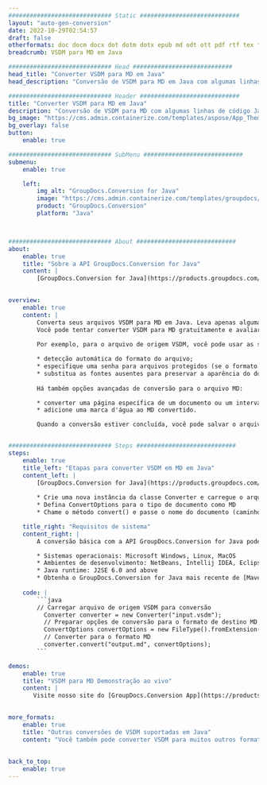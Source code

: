 ```yaml
---
############################# Static ############################
layout: "auto-gen-conversion"
date: 2022-10-29T02:54:57
draft: false
otherformats: doc docm docx dot dotm dotx epub md odt ott pdf rtf tex txt vdx vsdm vsdx vssm vssx vstm vstx vsx vtx xps
breadcrumb: VSDM para MD em Java

############################# Head ############################
head_title: "Converter VSDM para MD em Java"
head_description: "Conversão de VSDM para MD em Java com algumas linhas de código. Converta mais de 160 formatos de arquivo usando a API de conversão de documentos do GroupDocs para Java"

############################# Header ############################
title: "Converter VSDM para MD em Java"
description: "Conversão de VSDM para MD com algumas linhas de código Java"
bg_image: "https://cms.admin.containerize.com/templates/aspose/App_Themes/V3/images/bg/header1.png"
bg_overlay: false
button:
    enable: true

############################# SubMenu ############################
submenu:
    enable: true

    left:
        img_alt: "GroupDocs.Conversion for Java"
        image: "https://cms.admin.containerize.com/templates/groupdocs/images/product-logos/90x90-noborder/groupdocs-conversion-java.png"
        product: "GroupDocs.Conversion"
        platform: "Java"



############################# About ############################
about:
    enable: true
    title: "Sobre a API GroupDocs.Conversion for Java"
    content: |
        [GroupDocs.Conversion for Java](https://products.groupdocs.com/conversion/java/) é uma API avançada de conversão de formato de arquivo para conversão entre formatos populares de imagem e documento, como Microsoft Office, OpenDocument, PDF, HTML, e-mail, CAD. e muito mais com apenas algumas linhas de código. A API nativa detecta automaticamente os formatos dos documentos originais e oferece muitas opções para personalizar os documentos convertidos. Juntamente com a função de extrair informações de um documento, ele também suporta o armazenamento em cache dos resultados da conversão para o disco local por padrão. No entanto, qualquer tipo de armazenamento em cache pode ser suportado pela implementação das interfaces apropriadas - Amazon S3, Dropbox, Google Drive, Windows Azure, Reddis ou quaisquer outras.
    

overview:
    enable: true
    content: |
        Converta seus arquivos VSDM para MD em Java. Leva apenas algumas linhas de código Java em qualquer plataforma de sua escolha, como Windows, Linux, macOS.
        Você pode tentar converter VSDM para MD gratuitamente e avaliar a qualidade dos resultados da conversão. Junto com scripts de conversão de arquivo simples, você pode tentar opções mais sofisticadas para carregar o arquivo de origem VSDM e armazenar a saída MD. 
        
        Por exemplo, para o arquivo de origem VSDM, você pode usar as seguintes opções de carregamento:

        * detecção automática do formato do arquivo;
        * especifique uma senha para arquivos protegidos (se o formato de arquivo for compatível);
        * substitua as fontes ausentes para preservar a aparência do documento.
        
        Há também opções avançadas de conversão para o arquivo MD:

        * converter uma página específica de um documento ou um intervalo de páginas;
        * adicione uma marca d'água ao MD convertido.

        Quando a conversão estiver concluída, você pode salvar o arquivo MD no caminho do arquivo local ou em qualquer armazenamento de terceiros, como FTP, Amazon S3, Google Drive, Dropbox etc. Observe - para converter VSDM para MD, você não precisa instalar nenhum software adicional, como MS Office, Open Office, Adobe Acrobat Reader etc.


############################# Steps ############################
steps:
    enable: true
    title_left: "Etapas para converter VSDM em MD em Java"
    content_left: |
        [GroupDocs.Conversion for Java](https://products.groupdocs.com/conversion/java/) permite que os desenvolvedores convertam facilmente o arquivo VSDM para MD com algumas linhas de código.
        
        * Crie uma nova instância da classe Converter e carregue o arquivo VSDM com o caminho completo
        * Defina ConvertOptions para o tipo de documento como MD
        * Chame o método convert() e passe o nome do documento (caminho completo) e formato (MD) como parâmetro

    title_right: "Requisitos de sistema"
    content_right: |
        A conversão básica com a API GroupDocs.Conversion for Java pode ser feita com apenas algumas linhas de código. Nossas APIs são suportadas em todas as principais plataformas e sistemas operacionais. Antes de executar o código abaixo, certifique-se de ter os seguintes pré-requisitos instalados em seu sistema.

        * Sistemas operacionais: Microsoft Windows, Linux, MacOS
        * Ambientes de desenvolvimento: NetBeans, Intellij IDEA, Eclipse, etc.
        * Java runtime: J2SE 6.0 and above
        * Obtenha o GroupDocs.Conversion for Java mais recente de [Maven](https://repository.groupdocs.com/webapp/#/artifacts/browse/tree/General/repo/com/groupdocs/groupdocs-conversion)
         
    code: |
        ```java    
        // Carregar arquivo de origem VSDM para conversão
          Converter converter = new Converter("input.vsdm");
          // Preparar opções de conversão para o formato de destino MD
          ConvertOptions convertOptions = new FileType().fromExtension("md").getConvertOptions();
          // Converter para o formato MD
          converter.convert("output.md", convertOptions);
        ```

demos:
    enable: true
    title: "VSDM para MD Demonstração ao vivo"
    content: |
       Visite nosso site do [GroupDocs.Conversion App](https://products.groupdocs.app/conversion/family) e experimente a conversão de VSDM para MD agora. A demonstração gratuita tem os seguintes benefícios
          

more_formats:
    enable: true
    title: "Outras conversões de VSDM suportadas em Java"
    content: "Você também pode converter VSDM para muitos outros formatos de arquivo. Por favor, veja a lista abaixo."
       
       
back_to_top:
    enable: true
---
```

